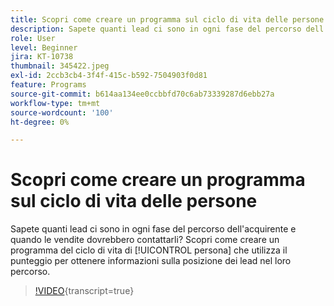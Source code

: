 ```yaml
---
title: Scopri come creare un programma sul ciclo di vita delle persone
description: Sapete quanti lead ci sono in ogni fase del percorso dell'acquirente e quando le vendite dovrebbero contattarli? Scopri come creare un programma del ciclo di vita di [!UICONTROL persona] che utilizza il punteggio per ottenere informazioni sulla posizione dei lead nel loro percorso.
role: User
level: Beginner
jira: KT-10738
thumbnail: 345422.jpeg
exl-id: 2ccb3cb4-3f4f-415c-b592-7504903f0d81
feature: Programs
source-git-commit: b614aa134ee0ccbbfd70c6ab73339287d6ebb27a
workflow-type: tm+mt
source-wordcount: '100'
ht-degree: 0%

---
```


# Scopri come creare un programma sul ciclo di vita delle persone

Sapete quanti lead ci sono in ogni fase del percorso dell&#39;acquirente e quando le vendite dovrebbero contattarli? Scopri come creare un programma del ciclo di vita di [!UICONTROL persona] che utilizza il punteggio per ottenere informazioni sulla posizione dei lead nel loro percorso.

>[!VIDEO](https://video.tv.adobe.com/v/345422/?quality=12&learn=on){transcript=true}
